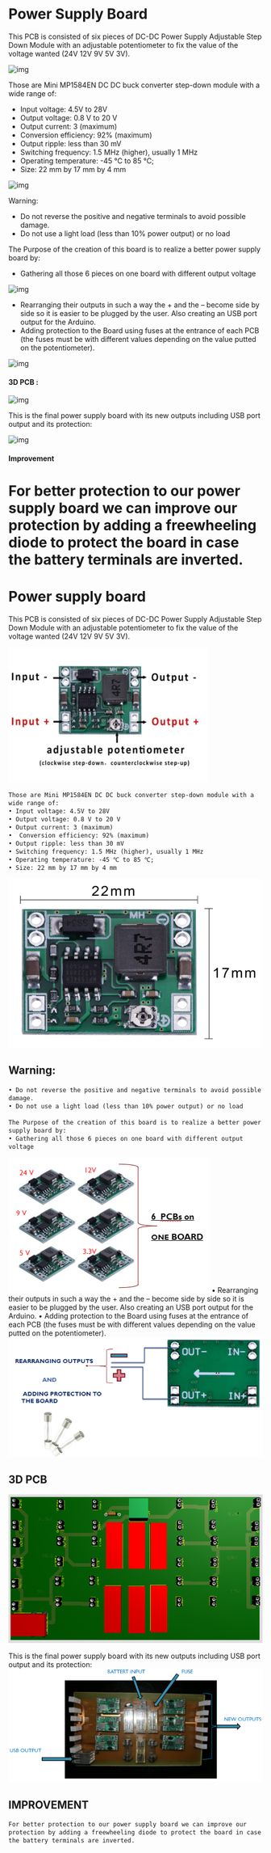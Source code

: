 # Power Supply Board

This PCB is consisted of six pieces of   DC-DC Power Supply Adjustable Step Down Module with an adjustable potentiometer to fix the value of the voltage wanted (24V 12V 9V 5V 3V).

![img](electronics/pcb/pictures/Board_img/3.png)

Those are Mini MP1584EN DC DC buck converter step-down module with a wide range of:

-	Input voltage: 4.5V to 28V
-	Output voltage: 0.8 V to 20 V
-	Output current: 3 (maximum)
-	 Conversion efficiency: 92% (maximum)
-	Output ripple: less than 30 mV
-	Switching frequency: 1.5 MHz (higher), usually 1 MHz
-	Operating temperature: -45 ℃ to 85 ℃;
-	Size: 22 mm by 17 mm by 4 mm

![img](electronics/pcb/pictures/Board_img/4.png)

Warning:
-	Do not reverse the positive and negative terminals to avoid possible damage.
-	Do not use a light load (less than 10% power output) or no load

The Purpose of the creation of this board is to realize a better power supply board by:
-	Gathering all those 6 pieces on one board with different output voltage

![img](electronics/pcb/pictures/Board_img/5.png)

-	Rearranging their outputs in such a way the + and the – become side by side so it is easier to be plugged by the user. Also creating an USB port output for the Arduino.
-	Adding protection to the Board using fuses at the entrance of each PCB (the fuses must be with different values depending on the value putted on the potentiometer).

![img](electronics/pcb/pictures/Board_img/6.png)

#### 3D PCB :

![img](electronics/pcb/pictures/Board_img/7.png)

This is the final power supply board with its new outputs including USB port output and its protection:

![img](electronics/pcb/pictures/Board_img/8.png)

#### Improvement

For better protection to our power supply board we can improve our protection by adding a freewheeling diode to protect the board in case  the battery terminals are inverted.
=======
# Power supply board

This PCB is consisted of six pieces of   DC-DC Power Supply Adjustable Step Down Module with an adjustable potentiometer to fix the value of the voltage wanted (24V 12V 9V 5V 3V).

![MP1584](pictures/MP1584.png)

    Those are Mini MP1584EN DC DC buck converter step-down module with a wide range of:
    • Input voltage: 4.5V to 28V
    • Output voltage: 0.8 V to 20 V
    • Output current: 3 (maximum)
    •  Conversion efficiency: 92% (maximum)
    • Output ripple: less than 30 mV
    • Switching frequency: 1.5 MHz (higher), usually 1 MHz
    • Operating temperature: -45 ℃ to 85 ℃; 
    • Size: 22 mm by 17 mm by 4 mm

![dimensions](pictures/dimensions.png)

## Warning:
    • Do not reverse the positive and negative terminals to avoid possible damage.
    • Do not use a light load (less than 10% power output) or no load

    The Purpose of the creation of this board is to realize a better power supply board by:
    • Gathering all those 6 pieces on one board with different output voltage
![6PCB](pictures/6PCB.png)
    • Rearranging their outputs in such a way the + and the – become side by side so it is easier to be plugged by the user. Also creating an USB port output for the Arduino.
    • Adding protection to the Board using fuses at the entrance of each PCB (the fuses must be with different values depending on the value putted on the potentiometer).
![protection](pictures/protection.png)

## 3D PCB
![3D](pictures/3D.png)


This is the final power supply board with its new outputs including USB port output and its protection:
![overview](pictures/overview.png)

## IMPROVEMENT
    For better protection to our power supply board we can improve our protection by adding a freewheeling diode to protect the board in case  the battery terminals are inverted.
